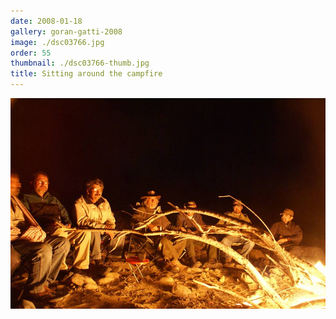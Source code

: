 ```yaml
---
date: 2008-01-18
gallery: goran-gatti-2008
image: ./dsc03766.jpg
order: 55
thumbnail: ./dsc03766-thumb.jpg
title: Sitting around the campfire
---
```


![Sitting around the campfire](./dsc03766.jpg)